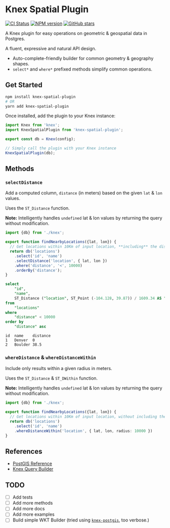 # Knex Spatial Plugin

[![CI Status](https://github.com/justsml/knex-spatial/workflows/tests/badge.svg)](https://github.com/justsml/knex-spatial/actions)
[![NPM version](https://img.shields.io/npm/v/knex-spatial-plugin.svg)](https://www.npmjs.com/package/knex-spatial-plugin)
[![GitHub stars](https://img.shields.io/github/stars/justsml/knex-spatial.svg?style=social)](https://github.com/justsml/knex-spatial)

A Knex plugin for easy operations on geometric & geospatial data in Postgres.

A fluent, expressive and natural API design.

- Auto-complete-friendly builder for common geometry & geography shapes.
- `select*` and `where*` prefixed methods simplify common operations.

## Get Started

```bash
npm install knex-spatial-plugin
# OR
yarn add knex-spatial-plugin
```

Once installed, add the plugin to your Knex instance:

```ts
import Knex from 'knex';
import KnexSpatialPlugin from 'knex-spatial-plugin';

export const db = Knex(config);

// Simply call the plugin with your Knex instance
KnexSpatialPlugin(db);
```

## Methods

### `selectDistance`

Add a computed column, `distance` (in meters) based on the given `lat` & `lon` values.

Uses the `ST_Distance` function.

**Note:** Intelligently handles `undefined` lat & lon values by returning the query without modification.

```ts
import {db} from './knex';

export function findNearbyLocations({lat, lon}) {
  // Get locations within 10Km of input location, **including** the distance in the results
  return db('locations')
    .select('id', 'name')
    .selectDistance('location', { lat, lon })
    .where('distance', '<', 10000)
    .orderBy('distance');
}
```

```sql
select
    "id",
    "name",
    ST_Distance ("location", ST_Point (-104.128, 39.87)) / 1609.34 AS "distance"
from
    "locations"
where
    "distance" < 10000
order by
    "distance" asc
```

```tsv
id  name    distance
1   Denver  0
2   Boulder 38.5
```

### `whereDistance` & `whereDistanceWithin`

Include only results within a given radius in meters.

Uses the `ST_Distance` & `ST_DWithin` function.

**Note:** Intelligently handles `undefined` lat & lon values by returning the query without modification.

```ts
import {db} from './knex';

export function findNearbyLocations({lat, lon}) {
  // Get locations within 10Km of input location, without including the distance in the results
  return db('locations')
    .select('id', 'name')
    .whereDistanceWithin('location', { lat, lon, radius: 10000 })
}
```

## References

- [PostGIS Reference](https://postgis.net/docs/ST_Distance.html)
- [Knex Query Builder](https://knexjs.org/#Builder)

## TODO

- [ ] Add tests
- [ ] Add more methods
- [ ] Add more docs
- [ ] Add more examples
- [ ] Build simple WKT Builder (tried using [`knex-postgis`](https://github.com/jfgodoy/knex-postgis), too verbose.)
